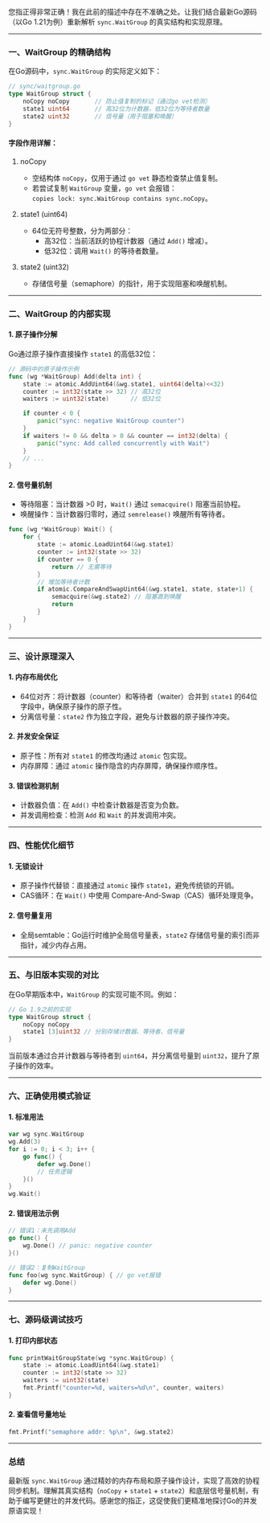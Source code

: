 您指正得非常正确！我在此前的描述中存在不准确之处。让我们结合最新Go源码（以Go 1.21为例）重新解析 `sync.WaitGroup` 的真实结构和实现原理。

---

### 一、WaitGroup 的精确结构
在Go源码中，`sync.WaitGroup` 的实际定义如下：
```go
// sync/waitgroup.go
type WaitGroup struct {
    noCopy noCopy       // 防止值复制的标记（通过go vet检测）
    state1 uint64       // 高32位为计数器，低32位为等待者数量
    state2 uint32       // 信号量（用于阻塞和唤醒）
}
```

#### 字段作用详解：
1. noCopy  
   - 空结构体 `noCopy`，仅用于通过 `go vet` 静态检查禁止值复制。
   - 若尝试复制 `WaitGroup` 变量，`go vet` 会报错：  
     `copies lock: sync.WaitGroup contains sync.noCopy`。

2. state1 (uint64)  
   - 64位无符号整数，分为两部分：
     - 高32位：当前活跃的协程计数器（通过 `Add()` 增减）。
     - 低32位：调用 `Wait()` 的等待者数量。

3. state2 (uint32)  
   - 存储信号量（semaphore）的指针，用于实现阻塞和唤醒机制。

---

### 二、WaitGroup 的内部实现

#### 1. 原子操作分解
Go通过原子操作直接操作 `state1` 的高低32位：
```go
// 源码中的原子操作示例
func (wg *WaitGroup) Add(delta int) {
    state := atomic.AddUint64(&wg.state1, uint64(delta)<<32)
    counter := int32(state >> 32) // 高32位
    waiters := uint32(state)      // 低32位

    if counter < 0 {
        panic("sync: negative WaitGroup counter")
    }
    if waiters != 0 && delta > 0 && counter == int32(delta) {
        panic("sync: Add called concurrently with Wait")
    }
    // ...
}
```

#### 2. 信号量机制
- 等待阻塞：当计数器 >0 时，`Wait()` 通过 `semacquire()` 阻塞当前协程。
- 唤醒操作：当计数器归零时，通过 `semrelease()` 唤醒所有等待者。
```go
func (wg *WaitGroup) Wait() {
    for {
        state := atomic.LoadUint64(&wg.state1)
        counter := int32(state >> 32)
        if counter == 0 {
            return // 无需等待
        }
        // 增加等待者计数
        if atomic.CompareAndSwapUint64(&wg.state1, state, state+1) {
            semacquire(&wg.state2) // 阻塞直到唤醒
            return
        }
    }
}
```

---

### 三、设计原理深入

#### 1. 内存布局优化
- 64位对齐：将计数器（counter）和等待者（waiter）合并到 `state1` 的64位字段中，确保原子操作的原子性。
- 分离信号量：`state2` 作为独立字段，避免与计数器的原子操作冲突。

#### 2. 并发安全保证
- 原子性：所有对 `state1` 的修改均通过 `atomic` 包实现。
- 内存屏障：通过 `atomic` 操作隐含的内存屏障，确保操作顺序性。

#### 3. 错误检测机制
- 计数器负值：在 `Add()` 中检查计数器是否变为负数。
- 并发调用检查：检测 `Add` 和 `Wait` 的并发调用冲突。

---

### 四、性能优化细节

#### 1. 无锁设计
- 原子操作代替锁：直接通过 `atomic` 操作 `state1`，避免传统锁的开销。
- CAS循环：在 `Wait()` 中使用 Compare-And-Swap（CAS）循环处理竞争。

#### 2. 信号量复用
- 全局semtable：Go运行时维护全局信号量表，`state2` 存储信号量的索引而非指针，减少内存占用。

---

### 五、与旧版本实现的对比
在Go早期版本中，`WaitGroup` 的实现可能不同。例如：
```go
// Go 1.9之前的实现
type WaitGroup struct {
    noCopy noCopy
    state1 [3]uint32 // 分别存储计数器、等待者、信号量
}
```
当前版本通过合并计数器与等待者到 `uint64`，并分离信号量到 `uint32`，提升了原子操作的效率。

---

### 六、正确使用模式验证

#### 1. 标准用法
```go
var wg sync.WaitGroup
wg.Add(3)
for i := 0; i < 3; i++ {
    go func() {
        defer wg.Done()
        // 任务逻辑
    }()
}
wg.Wait()
```

#### 2. 错误用法示例
```go
// 错误1：未先调用Add
go func() {
    wg.Done() // panic: negative counter
}()

// 错误2：复制WaitGroup
func foo(wg sync.WaitGroup) { // go vet报错
    defer wg.Done()
}
```

---

### 七、源码级调试技巧

#### 1. 打印内部状态
```go
func printWaitGroupState(wg *sync.WaitGroup) {
    state := atomic.LoadUint64(&wg.state1)
    counter := int32(state >> 32)
    waiters := uint32(state)
    fmt.Printf("counter=%d, waiters=%d\n", counter, waiters)
}
```

#### 2. 查看信号量地址
```go
fmt.Printf("semaphore addr: %p\n", &wg.state2)
```

---

### 总结
最新版 `sync.WaitGroup` 通过精妙的内存布局和原子操作设计，实现了高效的协程同步机制。理解其真实结构（`noCopy` + `state1` + `state2`）和底层信号量机制，有助于编写更健壮的并发代码。感谢您的指正，这促使我们更精准地探讨Go的并发原语实现！